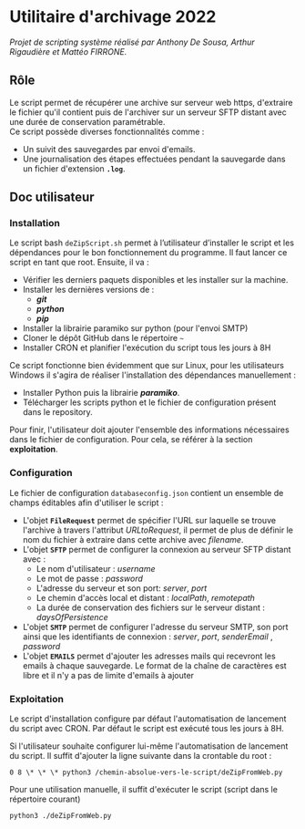 # Utilitaire d'archivage 2022

_Projet de scripting système réalisé par Anthony De Sousa, Arthur Rigaudière et Mattéo FIRRONE._

## Rôle

Le script permet de récupérer une archive sur serveur web https, d'extraire le fichier qu'il contient puis de l'archiver sur un serveur SFTP distant avec une durée de conservation paramétrable.<br/>
Ce script possède diverses fonctionnalités comme :

- Un suivit des sauvegardes par envoi d'emails.
- Une journalisation des étapes effectuées pendant la sauvegarde dans un fichier d'extension **`.log`**.

## Doc utilisateur

### Installation

Le script bash `deZipScript.sh` permet à l’utilisateur d’installer le script et les dépendances pour le bon fonctionnement du programme.
Il faut lancer ce script en tant que root. Ensuite, il va :

- Vérifier les derniers paquets disponibles et les installer sur la machine.
- Installer les dernières versions de :
  - **_git_**
  - **_python_**
  - **_pip_**
- Installer la librairie paramiko sur python (pour l'envoi SMTP)
- Cloner le dépôt GitHub dans le répertoire `~`
- Installer CRON et planifier l'exécution du script tous les jours à 8H

Ce script fonctionne bien évidemment que sur Linux, pour les utilisateurs Windows il s'agira de réaliser l'installation des dépendances manuellement :

- Installer Python puis la librairie **_paramiko_**.
- Télécharger les scripts python et le fichier de configuration présent dans le repository.

Pour finir, l'utilisateur doit ajouter l'ensemble des informations nécessaires dans le fichier de configuration. Pour cela, se référer à la section **exploitation**.

### Configuration

Le fichier de configuration `databaseconfig.json` contient un ensemble de champs éditables afin d'utiliser le script :

- L'objet **`FileRequest`** permet de spécifier l'URL sur laquelle se trouve l'archive à travers l'attribut _URLtoRequest_, il permet de plus de définir le nom du fichier à extraire dans cette archive avec _filename_.
- L'objet **`SFTP`** permet de configurer la connexion au serveur SFTP distant avec :
  - Le nom d'utilisateur : _username_
  - Le mot de passe : _password_
  - L'adresse du serveur et son port: _server_, _port_
  - Le chemin d'accès local et distant : _localPath_, _remotepath_
  - La durée de conservation des fichiers sur le serveur distant : _daysOfPersistence_
- L'objet **`SMTP`** permet de configurer l'adresse du serveur SMTP, son port ainsi que les identifiants de connexion : _server_, _port_, _senderEmail_ , _password_
- L'objet **`EMAILS`** permet d'ajouter les adresses mails qui recevront les emails à chaque sauvegarde. Le format de la chaîne de caractères est libre et il n'y a pas de limite d'emails à ajouter

### Exploitation

Le script d'installation configure par défaut l'automatisation de lancement du script avec CRON. Par défaut le script est exécuté tous les jours à 8H.

Si l'utilisateur souhaite configurer lui-même l'automatisation de lancement du script. Il suffit d'ajouter la ligne suivante dans la crontable du root : <br/>

`0 8 \* \* \* python3 /chemin-absolue-vers-le-script/deZipFromWeb.py`

Pour une utilisation manuelle, il suffit d'exécuter le script (script dans le répertoire courant)

`python3 ./deZipFromWeb.py`
